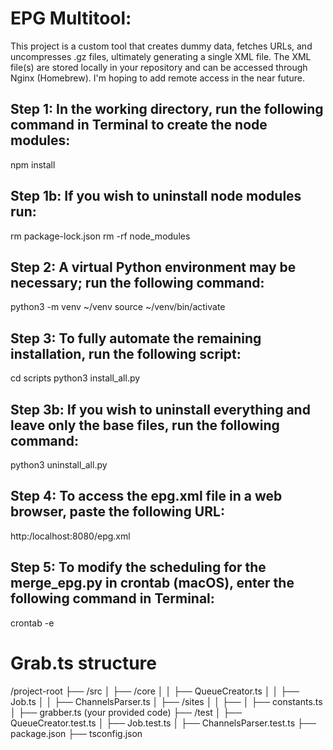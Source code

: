 # EPG Multitool: 

This project is a custom tool that creates dummy data, fetches URLs, and uncompresses .gz files, ultimately generating a single XML file. The XML file(s) are stored locally in your repository and can be accessed through Nginx (Homebrew).
I'm hoping to add remote access in the near future.

## Step 1: In the working directory, run the following command in Terminal to create the node modules:
npm install

## Step 1b: If you wish to uninstall node modules run:
rm package-lock.json
rm -rf node_modules

## Step 2: A virtual Python environment may be necessary; run the following command:
python3 -m venv ~/venv
source ~/venv/bin/activate

## Step 3: To fully automate the remaining installation, run the following script:
cd scripts
python3 install_all.py

## Step 3b: If you wish to uninstall everything and leave only the base files, run the following command:
python3 uninstall_all.py

## Step 4: To access the epg.xml file in a web browser, paste the following URL:
http:/localhost:8080/epg.xml

## Step 5: To modify the scheduling for the merge_epg.py in crontab (macOS), enter the following command in Terminal:
crontab -e

# Grab.ts structure
/project-root
  ├── /src
  │   ├── /core
  │   │   ├── QueueCreator.ts
  │   │   ├── Job.ts
  │   │   ├── ChannelsParser.ts
  │   ├── /sites
  │   │   ├── <site-specific-files>
  │   ├── constants.ts
  │   ├── grabber.ts (your provided code)
  ├── /test
  │   ├── QueueCreator.test.ts
  │   ├── Job.test.ts
  │   ├── ChannelsParser.test.ts
  ├── package.json
  ├── tsconfig.json